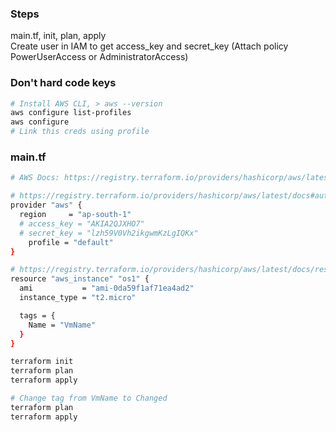 ### Steps
main.tf, init, plan, apply<br>
Create user in IAM to get access_key and secret_key (Attach policy PowerUserAccess or AdministratorAccess)
### Don't hard code keys
```bash
# Install AWS CLI, > aws --version
aws configure list-profiles
aws configure
# Link this creds using profile
```
### main.tf
```bash
# AWS Docs: https://registry.terraform.io/providers/hashicorp/aws/latest/docs

# https://registry.terraform.io/providers/hashicorp/aws/latest/docs#authentication-and-configuration
provider "aws" {
  region     = "ap-south-1"
  # access_key = "AKIA2QJXHO7"
  # secret_key = "lzh59V0Vh2ikgwmKzLgIQKx"
    profile = "default"
}

# https://registry.terraform.io/providers/hashicorp/aws/latest/docs/resources/instance
resource "aws_instance" "os1" {
  ami           = "ami-0da59f1af71ea4ad2"
  instance_type = "t2.micro"

  tags = {
    Name = "VmName"
  }
}
```
```bash
terraform init
terraform plan
terraform apply

# Change tag from VmName to Changed
terraform plan
terraform apply
```
